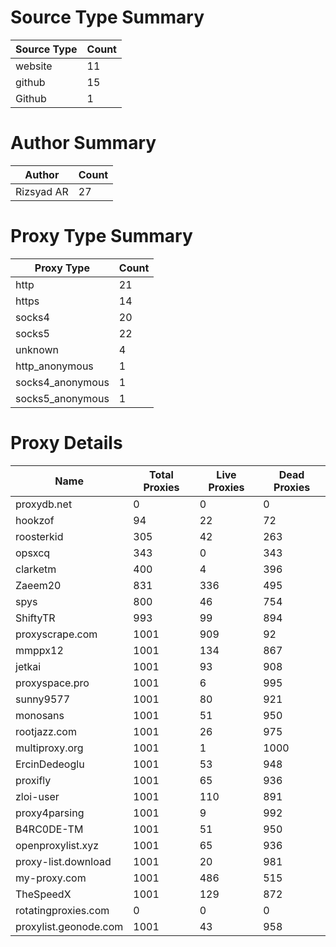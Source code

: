 # Source Type Summary

| Source Type | Count |
|-------------|-------|
| website | 11 |
| github | 15 |
| Github | 1 |


# Author Summary

| Author | Count |
|--------|-------|
| Rizsyad AR | 27 |


# Proxy Type Summary

| Proxy Type | Count |
|------------|-------|
| http | 21 |
| https | 14 |
| socks4 | 20 |
| socks5 | 22 |
| unknown | 4 |
| http_anonymous | 1 |
| socks4_anonymous | 1 |
| socks5_anonymous | 1 |


# Proxy Details

| Name | Total Proxies | Live Proxies | Dead Proxies |
|------|---------------|--------------|---------------|
| proxydb.net | 0 | 0 | 0 |
| hookzof | 94 | 22 | 72 |
| roosterkid | 305 | 42 | 263 |
| opsxcq | 343 | 0 | 343 |
| clarketm | 400 | 4 | 396 |
| Zaeem20 | 831 | 336 | 495 |
| spys | 800 | 46 | 754 |
| ShiftyTR | 993 | 99 | 894 |
| proxyscrape.com | 1001 | 909 | 92 |
| mmppx12 | 1001 | 134 | 867 |
| jetkai | 1001 | 93 | 908 |
| proxyspace.pro | 1001 | 6 | 995 |
| sunny9577 | 1001 | 80 | 921 |
| monosans | 1001 | 51 | 950 |
| rootjazz.com | 1001 | 26 | 975 |
| multiproxy.org | 1001 | 1 | 1000 |
| ErcinDedeoglu | 1001 | 53 | 948 |
| proxifly | 1001 | 65 | 936 |
| zloi-user | 1001 | 110 | 891 |
| proxy4parsing | 1001 | 9 | 992 |
| B4RC0DE-TM | 1001 | 51 | 950 |
| openproxylist.xyz | 1001 | 65 | 936 |
| proxy-list.download | 1001 | 20 | 981 |
| my-proxy.com | 1001 | 486 | 515 |
| TheSpeedX | 1001 | 129 | 872 |
| rotatingproxies.com | 0 | 0 | 0 |
| proxylist.geonode.com | 1001 | 43 | 958 |
